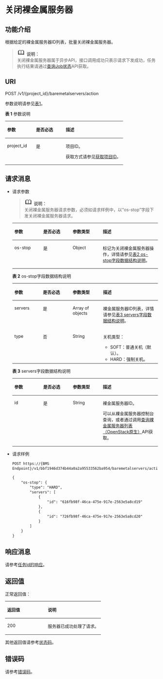 # 关闭裸金属服务器<a name="ZH-CN_TOPIC_0131356393"></a>

## 功能介绍<a name="section14270750"></a>

根据给定的裸金属服务器ID列表，批量关闭裸金属服务器。

>![](public_sys-resources/icon-note.gif) **说明：**   
>关闭裸金属服务器属于异步API，接口调用成功只表示请求下发成功，任务执行结果请通过[查询Job状态](查询Job状态.md)API获取。  

## URI<a name="section61327894"></a>

POST /v1/\{project\_id\}/baremetalservers/action

参数说明请参见[表1](#table66418347)。

**表 1**  参数说明

<a name="table66418347"></a>
<table><thead align="left"><tr id="row49507636"><th class="cellrowborder" valign="top" width="24.43%" id="mcps1.2.4.1.1"><p id="p50695543"><a name="p50695543"></a><a name="p50695543"></a>参数</p>
</th>
<th class="cellrowborder" valign="top" width="25.19%" id="mcps1.2.4.1.2"><p id="p12698356"><a name="p12698356"></a><a name="p12698356"></a>是否必选</p>
</th>
<th class="cellrowborder" valign="top" width="50.38%" id="mcps1.2.4.1.3"><p id="p21933905"><a name="p21933905"></a><a name="p21933905"></a>描述</p>
</th>
</tr>
</thead>
<tbody><tr id="row31815862"><td class="cellrowborder" valign="top" width="24.43%" headers="mcps1.2.4.1.1 "><p id="p26948044"><a name="p26948044"></a><a name="p26948044"></a>project_id</p>
</td>
<td class="cellrowborder" valign="top" width="25.19%" headers="mcps1.2.4.1.2 "><p id="p35307962"><a name="p35307962"></a><a name="p35307962"></a>是</p>
</td>
<td class="cellrowborder" valign="top" width="50.38%" headers="mcps1.2.4.1.3 "><p id="p37593705"><a name="p37593705"></a><a name="p37593705"></a>项目ID。</p>
<p id="p652825144113"><a name="p652825144113"></a><a name="p652825144113"></a>获取方式请参见<a href="获取项目ID.md">获取项目ID</a>。</p>
</td>
</tr>
</tbody>
</table>

## 请求消息<a name="section15080136"></a>

-   请求参数

    >![](public_sys-resources/icon-note.gif) **说明：**   
    >关闭裸金属服务器请求参数，必须如请求样例中，以“os-stop”字段下发关闭裸金属服务器请求。  

    <a name="table12156768"></a>
    <table><thead align="left"><tr id="row44143566"><th class="cellrowborder" valign="top" width="19.798020197980204%" id="mcps1.1.5.1.1"><p id="p18859061"><a name="p18859061"></a><a name="p18859061"></a>参数</p>
    </th>
    <th class="cellrowborder" valign="top" width="20.247975202479754%" id="mcps1.1.5.1.2"><p id="p51188993"><a name="p51188993"></a><a name="p51188993"></a>是否必选</p>
    </th>
    <th class="cellrowborder" valign="top" width="20.667933206679333%" id="mcps1.1.5.1.3"><p id="p52667802"><a name="p52667802"></a><a name="p52667802"></a>参数类型</p>
    </th>
    <th class="cellrowborder" valign="top" width="39.28607139286072%" id="mcps1.1.5.1.4"><p id="p38233575"><a name="p38233575"></a><a name="p38233575"></a>描述</p>
    </th>
    </tr>
    </thead>
    <tbody><tr id="row9911889"><td class="cellrowborder" valign="top" width="19.798020197980204%" headers="mcps1.1.5.1.1 "><p id="p64665535"><a name="p64665535"></a><a name="p64665535"></a>os-stop</p>
    </td>
    <td class="cellrowborder" valign="top" width="20.247975202479754%" headers="mcps1.1.5.1.2 "><p id="p3416986"><a name="p3416986"></a><a name="p3416986"></a>是</p>
    </td>
    <td class="cellrowborder" valign="top" width="20.667933206679333%" headers="mcps1.1.5.1.3 "><p id="p8340425"><a name="p8340425"></a><a name="p8340425"></a>Object</p>
    </td>
    <td class="cellrowborder" valign="top" width="39.28607139286072%" headers="mcps1.1.5.1.4 "><p id="p40372317"><a name="p40372317"></a><a name="p40372317"></a>标记为关闭裸金属服务器操作，详情请参见<a href="#table51053190162024">表2 os-stop字段数据结构说明</a>。</p>
    </td>
    </tr>
    </tbody>
    </table>

    **表 2**  os-stop字段数据结构说明

    <a name="table51053190162024"></a>
    <table><thead align="left"><tr id="row27328423162024"><th class="cellrowborder" valign="top" width="19.568043195680435%" id="mcps1.2.5.1.1"><p id="p66118637162024"><a name="p66118637162024"></a><a name="p66118637162024"></a>参数</p>
    </th>
    <th class="cellrowborder" valign="top" width="20.46795320467953%" id="mcps1.2.5.1.2"><p id="p54009417162024"><a name="p54009417162024"></a><a name="p54009417162024"></a>是否必选</p>
    </th>
    <th class="cellrowborder" valign="top" width="20.80791920807919%" id="mcps1.2.5.1.3"><p id="p12686624162024"><a name="p12686624162024"></a><a name="p12686624162024"></a>参数类型</p>
    </th>
    <th class="cellrowborder" valign="top" width="39.156084391560846%" id="mcps1.2.5.1.4"><p id="p20983644162024"><a name="p20983644162024"></a><a name="p20983644162024"></a>描述</p>
    </th>
    </tr>
    </thead>
    <tbody><tr id="row21953637162024"><td class="cellrowborder" valign="top" width="19.568043195680435%" headers="mcps1.2.5.1.1 "><p id="p33414178162024"><a name="p33414178162024"></a><a name="p33414178162024"></a>servers</p>
    </td>
    <td class="cellrowborder" valign="top" width="20.46795320467953%" headers="mcps1.2.5.1.2 "><p id="p22193916162024"><a name="p22193916162024"></a><a name="p22193916162024"></a>是</p>
    </td>
    <td class="cellrowborder" valign="top" width="20.80791920807919%" headers="mcps1.2.5.1.3 "><p id="p52876762162024"><a name="p52876762162024"></a><a name="p52876762162024"></a>Array of objects</p>
    </td>
    <td class="cellrowborder" valign="top" width="39.156084391560846%" headers="mcps1.2.5.1.4 "><p id="p26671950162024"><a name="p26671950162024"></a><a name="p26671950162024"></a>裸金属服务器ID列表，详情请参见<a href="#table48932206">表3 servers字段数据结构说明</a>。</p>
    </td>
    </tr>
    <tr id="row8227700141926"><td class="cellrowborder" valign="top" width="19.568043195680435%" headers="mcps1.2.5.1.1 "><p id="p62463948141926"><a name="p62463948141926"></a><a name="p62463948141926"></a>type</p>
    </td>
    <td class="cellrowborder" valign="top" width="20.46795320467953%" headers="mcps1.2.5.1.2 "><p id="p26415004141926"><a name="p26415004141926"></a><a name="p26415004141926"></a>否</p>
    </td>
    <td class="cellrowborder" valign="top" width="20.80791920807919%" headers="mcps1.2.5.1.3 "><p id="p59240589141926"><a name="p59240589141926"></a><a name="p59240589141926"></a>String</p>
    </td>
    <td class="cellrowborder" valign="top" width="39.156084391560846%" headers="mcps1.2.5.1.4 "><p id="p33758406141926"><a name="p33758406141926"></a><a name="p33758406141926"></a>关机类型：</p>
    <a name="ul251735085216"></a><a name="ul251735085216"></a><ul id="ul251735085216"><li>SOFT：普通关机（默认）。</li><li>HARD：强制关机。</li></ul>
    </td>
    </tr>
    </tbody>
    </table>

    **表 3**  servers字段数据结构说明

    <a name="table48932206"></a>
    <table><thead align="left"><tr id="row2750866"><th class="cellrowborder" valign="top" width="19.798020197980204%" id="mcps1.2.5.1.1"><p id="p21493617"><a name="p21493617"></a><a name="p21493617"></a>参数</p>
    </th>
    <th class="cellrowborder" valign="top" width="20.35796420357964%" id="mcps1.2.5.1.2"><p id="p63261412"><a name="p63261412"></a><a name="p63261412"></a>是否必选</p>
    </th>
    <th class="cellrowborder" valign="top" width="20.557944205579442%" id="mcps1.2.5.1.3"><p id="p23900756"><a name="p23900756"></a><a name="p23900756"></a>参数类型</p>
    </th>
    <th class="cellrowborder" valign="top" width="39.28607139286072%" id="mcps1.2.5.1.4"><p id="p56913064"><a name="p56913064"></a><a name="p56913064"></a>描述</p>
    </th>
    </tr>
    </thead>
    <tbody><tr id="row46555465"><td class="cellrowborder" valign="top" width="19.798020197980204%" headers="mcps1.2.5.1.1 "><p id="p12896286"><a name="p12896286"></a><a name="p12896286"></a>id</p>
    </td>
    <td class="cellrowborder" valign="top" width="20.35796420357964%" headers="mcps1.2.5.1.2 "><p id="p37966223"><a name="p37966223"></a><a name="p37966223"></a>是</p>
    </td>
    <td class="cellrowborder" valign="top" width="20.557944205579442%" headers="mcps1.2.5.1.3 "><p id="p55365254"><a name="p55365254"></a><a name="p55365254"></a>String</p>
    </td>
    <td class="cellrowborder" valign="top" width="39.28607139286072%" headers="mcps1.2.5.1.4 "><p id="p28842926"><a name="p28842926"></a><a name="p28842926"></a>裸金属服务器ID。</p>
    <p id="p29791113277"><a name="p29791113277"></a><a name="p29791113277"></a>可以从裸金属服务器控制台查询，或者通过调用<a href="查询裸金属服务器列表（OpenStack原生）.md">查询裸金属服务器列表（OpenStack原生）</a>API获取。</p>
    </td>
    </tr>
    </tbody>
    </table>

-   请求样例

    ```
    POST https://{BMS Endpoint}/v1/bbf1946d374b44a0a2a95533562ba954/baremetalservers/action
    ```

    ```
    {
        "os-stop": {
            "type": "HARD",
            "servers": [
                {
                    "id": "616fb98f-46ca-475e-917e-2563e5a8cd19"
                },
                {
                    "id": "726fb98f-46ca-475e-917e-2563e5a8cd20"
                }
            ]
        }
    }
    ```


## 响应消息<a name="section1503503"></a>

请参考[任务Id的响应](任务Id的响应.md)。

## 返回值<a name="section868814916514"></a>

正常返回值：

<a name="zh-cn_topic_0106040941_table753804619176"></a>
<table><thead align="left"><tr id="zh-cn_topic_0106040941_row10735134615172"><th class="cellrowborder" valign="top" width="42.42%" id="mcps1.1.3.1.1"><p id="zh-cn_topic_0106040941_p19735204616177"><a name="zh-cn_topic_0106040941_p19735204616177"></a><a name="zh-cn_topic_0106040941_p19735204616177"></a>返回值</p>
</th>
<th class="cellrowborder" valign="top" width="57.58%" id="mcps1.1.3.1.2"><p id="zh-cn_topic_0106040941_p207355465176"><a name="zh-cn_topic_0106040941_p207355465176"></a><a name="zh-cn_topic_0106040941_p207355465176"></a>说明</p>
</th>
</tr>
</thead>
<tbody><tr id="zh-cn_topic_0106040941_row1473514621713"><td class="cellrowborder" valign="top" width="42.42%" headers="mcps1.1.3.1.1 "><p id="zh-cn_topic_0106040941_p13735144611178"><a name="zh-cn_topic_0106040941_p13735144611178"></a><a name="zh-cn_topic_0106040941_p13735144611178"></a>200</p>
</td>
<td class="cellrowborder" valign="top" width="57.58%" headers="mcps1.1.3.1.2 "><p id="zh-cn_topic_0106040941_p207351246161711"><a name="zh-cn_topic_0106040941_p207351246161711"></a><a name="zh-cn_topic_0106040941_p207351246161711"></a>服务器已成功处理了请求。</p>
</td>
</tr>
</tbody>
</table>

其他返回值请参考[状态码](状态码.md)。

## 错误码<a name="section14752650154917"></a>

请参考[错误码](错误码.md)。

